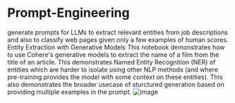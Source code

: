 # Prompt-Engineering
 generate prompts for LLMs to extract relevant entities from job descriptions and also to classify web pages given only a few examples of human scores.
Entity Extraction with Generative Models
This notebook demonstrates how to use Cohere's generative models to extract the name of a film from the title of an article. This demonstrates Named Entity Recognition (NER) of entities which are harder to isolate using other NLP methods (and where pre-training provides the model with some context on these entities). This also demonstrates the broader usecase of sturctured generation based on providing multiple examples in the prompt.
![image](https://user-images.githubusercontent.com/110843414/190238987-ca154048-cf44-4be1-af9b-6b96124f3efe.png)
